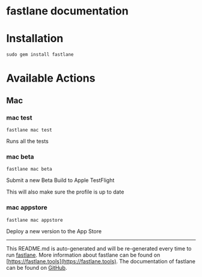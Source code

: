 fastlane documentation
================
# Installation
```
sudo gem install fastlane
```
# Available Actions
## Mac
### mac test
```
fastlane mac test
```
Runs all the tests
### mac beta
```
fastlane mac beta
```
Submit a new Beta Build to Apple TestFlight

This will also make sure the profile is up to date
### mac appstore
```
fastlane mac appstore
```
Deploy a new version to the App Store

----

This README.md is auto-generated and will be re-generated every time to run [fastlane](https://fastlane.tools).
More information about fastlane can be found on [https://fastlane.tools](https://fastlane.tools).
The documentation of fastlane can be found on [GitHub](https://github.com/fastlane/fastlane/tree/master/fastlane).